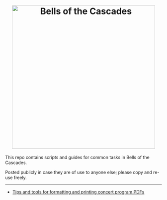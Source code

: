 <h1 align="center">
  <a href="https://www.bellsofthecascades.org">
    <img src="https://avatars.githubusercontent.com/u/12404027" alt="Bells of the Cascades" width="460" height="460">
  </a>
</h1>

This repo contains scripts and guides for common tasks in Bells of the Cascades.

Posted publicly in case they are of use to anyone else; please copy and re-use freely.

---

- [Tips and tools for formatting and printing concert program PDFs](program-pdf.md)